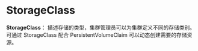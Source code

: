 # StorageClass

**StorageClass**： 描述存储的类型，集群管理员可以为集群定义不同的存储类别。可通过  StorageClass 配合 PersistentVolumeClaim 可以动态创建需要的存储资源。
